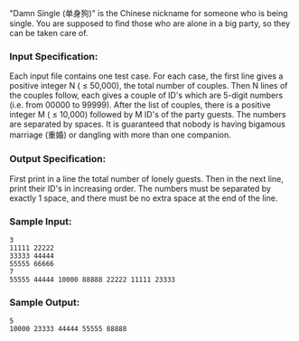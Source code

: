 <!-- Title
Damn Single (25)
-->
"Damn Single (单身狗)" is the Chinese nickname for someone who is being single.
You are supposed to find those who are alone in a big party, so they can be
taken care of.

### Input Specification:

Each input file contains one test case. For each case, the first line gives a
positive integer N ( $\le$ 50,000), the total number of couples. Then N lines
of the couples follow, each gives a couple of ID's which are 5-digit numbers
(i.e. from 00000 to 99999). After the list of couples, there is a positive
integer M ( $\le$ 10,000) followed by M ID's of the party guests. The numbers
are separated by spaces. It is guaranteed that nobody is having bigamous
marriage (重婚) or dangling with more than one companion.

### Output Specification:

First print in a line the total number of lonely guests. Then in the next
line, print their ID's in increasing order. The numbers must be separated by
exactly 1 space, and there must be no extra space at the end of the line.

### Sample Input:

    
    
    3
    11111 22222
    33333 44444
    55555 66666
    7
    55555 44444 10000 88888 22222 11111 23333

### Sample Output:

    
    
    5
    10000 23333 44444 55555 88888

